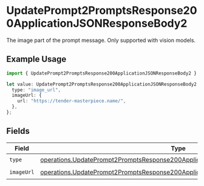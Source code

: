 # UpdatePrompt2PromptsResponse200ApplicationJSONResponseBody2

The image part of the prompt message. Only supported with vision models.

## Example Usage

```typescript
import { UpdatePrompt2PromptsResponse200ApplicationJSONResponseBody2 } from "orq-poc-typescript-multi-env-version/models/operations";

let value: UpdatePrompt2PromptsResponse200ApplicationJSONResponseBody2 = {
  type: "image_url",
  imageUrl: {
    url: "https://tender-masterpiece.name/",
  },
};
```

## Fields

| Field                                                                                                                                                                                    | Type                                                                                                                                                                                     | Required                                                                                                                                                                                 | Description                                                                                                                                                                              |
| ---------------------------------------------------------------------------------------------------------------------------------------------------------------------------------------- | ---------------------------------------------------------------------------------------------------------------------------------------------------------------------------------------- | ---------------------------------------------------------------------------------------------------------------------------------------------------------------------------------------- | ---------------------------------------------------------------------------------------------------------------------------------------------------------------------------------------- |
| `type`                                                                                                                                                                                   | [operations.UpdatePrompt2PromptsResponse200ApplicationJSONResponseBody1VersionsType](../../models/operations/updateprompt2promptsresponse200applicationjsonresponsebody1versionstype.md) | :heavy_check_mark:                                                                                                                                                                       | N/A                                                                                                                                                                                      |
| `imageUrl`                                                                                                                                                                               | [operations.UpdatePrompt2PromptsResponse200ApplicationJSONResponseBodyImageUrl](../../models/operations/updateprompt2promptsresponse200applicationjsonresponsebodyimageurl.md)           | :heavy_check_mark:                                                                                                                                                                       | N/A                                                                                                                                                                                      |